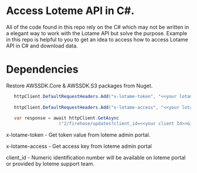 # Access Loteme API in C#. 
All of the code found in this repo rely on the C# which may not be written in a elegant way to work with the Lotame API but solve the purpose. Example in this repo is helpful to you to get an idea to access how to access Lotame API in C# and download data. 

# Dependencies
Restore  AWSSDK.Core &  AWSSDK.S3 packages from Nuget.

```csharp
   httpClient.DefaultRequestHeaders.Add("x-lotame-token", "<<your lotame token>>");
   
   httpClient.DefaultRequestHeaders.Add("x-lotame-access", "<<your lotame access key>>");
   
   var response = await httpClient.GetAsync
                    ("2/firehose/updates?client_id=<<your client Id>>&include_latest=false");

```

x-lotame-token - Get token value from loteme admin portal.

x-lotame-access - Get access key from loteme admin portal

client_id - Numeric identification number will be available on loteme portal or provided by loteme support team.
